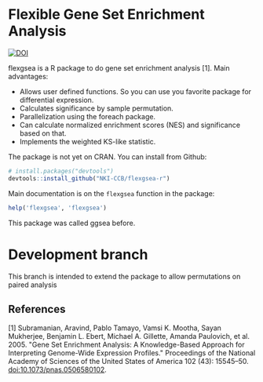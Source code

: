 Flexible Gene Set Enrichment Analysis
=====================================

[![DOI](https://zenodo.org/badge/86062898.svg)](https://zenodo.org/badge/latestdoi/86062898)

flexgsea is a R package to do gene set enrichment analysis [1]. Main advantages:

 - Allows user defined functions.
   So you can use you favorite package for differential expression.
 - Calculates significance by sample permutation.
 - Parallelization using the foreach package.
 - Can calculate normalized enrichment scores (NES) and significance based on that.
 - Implements the weighted KS-like statistic.

The package is not yet on CRAN.
You can install from Github:

``` r
# install.packages("devtools")
devtools::install_github("NKI-CCB/flexgsea-r")
```

Main documentation is on the `flexgsea` function in the package:

``` r
help('flexgsea', 'flexgsea')
```

This package was called ggsea before.

Development branch 
=====================================
This branch is intended to extend the package to allow permutations on paired analysis 

References
----------

[1] Subramanian, Aravind, Pablo Tamayo, Vamsi K. Mootha, Sayan Mukherjee, Benjamin L. Ebert, Michael A. Gillette, Amanda Paulovich, et al. 2005. "Gene Set Enrichment Analysis: A Knowledge-Based Approach for Interpreting Genome-Wide Expression Profiles." Proceedings of the National Academy of Sciences of the United States of America 102 (43): 15545–50. [doi:10.1073/pnas.0506580102](https://dx.doi.org/10.1073/pnas.0506580102).
